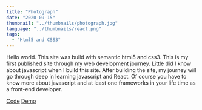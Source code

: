 ```yaml
---
title: "Photograph"
date: "2020-09-15"
thumbnail: "../thumbnails/photograph.jpg"
language: "../thumbnails/react.png"
tags:
  - "Html5 and CSS3"
---
```


Hello world. This site was build with semantic html5 and css3. This is my first published site through my web development journey. Little did I know about javascript when I build this site. After building the site, my journey will go through deep in learning javascript and React. Of course you have to know more about javascript and at least one frameworks in your life time as a front-end developer.

<a href='https://github.com/starjardin/front-end-finals'>Code</a>
<a href='https://starjardin.github.io/front-end-finals/'>Demo</a>
